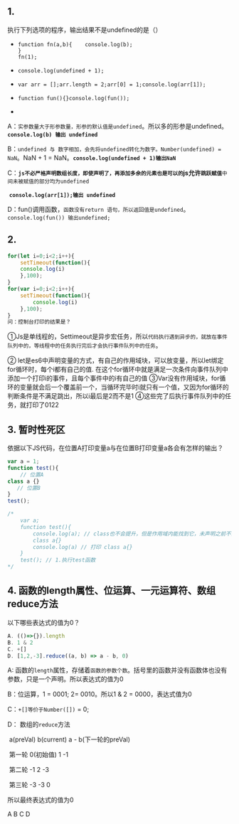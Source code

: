 ## 1.

执行下列选项的程序，输出结果不是undefined的是（） 


- ```
  function fn(a,b){    console.log(b);
  }
  fn(1);
  ```

- ```
  console.log(undefined + 1);
  ```

- ```
  var arr = [];arr.length = 2;arr[0] = 1;console.log(arr[1]);
  ```

- ```
  function fun(){}console.log(fun());
  ```

- 

A：`实参数量大于形参数量，形参的默认值是undefined`。所以多的形参是undefined。 **`console.log(b) 输出 undefined`**

B：`undefined 与 数字相加，会先将undefined转化为数字。Number(undefined) = NaN`。NaN + 1 = NaN。**`console.log(undefined + 1)输出NaN`**

C：**`js不必严格声明数组长度，即使声明了，再添加多余的元素也是可以的`**js允许**`跳跃赋值`**`中间未被赋值的部分均为undefined`

​	**`console.log(arr[1]);输出 undefined`**

D：fun()调用函数，`函数没有return 语句，所以返回值是undefined`。 `console.log(fun()) 输出undefined;`



## 2.

``` javascript
for(let i=0;i<2;i++){
    setTimeout(function(){
    console.log(i)
    },100);
}
for(var i=0;i<2;i++){
    setTimeout(function(){
        console.log(i)
    },100);
}
问：控制台打印的结果是？
```

①Js是单线程的，Settimeout是异步宏任务，所以`代码执行遇到异步的，就放在事件队列中的，等线程中的任务执行完后才会执行事件队列中的任务`。

② let是es6中声明变量的方式，有自己的作用域块，可以放变量，所以let绑定for循环时，每个i都有自己的值. 在这个for循环中就是满足一次条件向事件队列中添加一个打印i的事件，且每个事件中的i有自己的值 ③Var没有作用域块，for循环的变量就会后一个覆盖前一个，当循环完毕时i就只有一个值，又因为for循环的判断条件是不满足跳出，所以i最后是2而不是1 ④这些完了后执行事件队列中的任务，就打印了0122



## 3. 暂时性死区

依据以下JS代码，在位置A打印变量a与在位置B打印变量a各会有怎样的输出？

``` javascript
var a = 1;
function test(){
    // 位置A
class a {}
   // 位置B
}
test();

/*
	var a;
	function test(){
		console.log(a); // class也不会提升，但是作用域内能找到它，未声明之前不能使用，所以报错
		class a{}
		console.log(a) // 打印 class a{}
	}
	test(); // 1.执行test函数
*/
```



## 4. 函数的length属性、位运算、一元运算符、数组reduce方法

以下哪些表达式的值为0？

``` javascript
A. (()=>{}).length
B. 1 & 2
C. +[]
D. [1,2,-3].reduce((a, b) => a - b, 0)
```

A: 函数的`length`属性，存储着`函数的参数个数`。括号里的函数并没有函数体也没有参数，只是一个声明。所以表达式的值为0

B：位运算，1 = 0001; 2= 0010。所以1 & 2 = 0000，表达式值为0

C：`+[]等价于Number([])` = 0;

D： 数组的`reduce`方法

​						a(preVal)    b(current)      a - b(下一轮的preVal)

​		第一轮              0(初始值)      1            -1

​		第二轮              -1            2            -3

​		第三轮              -3            -3            0

所以最终表达式的值为0



A B C D
